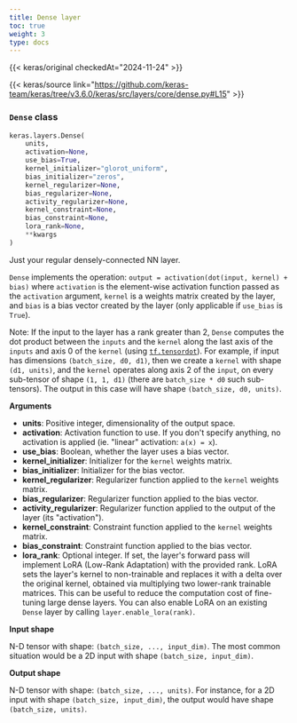 ```yaml
---
title: Dense layer
toc: true
weight: 3
type: docs
---
```


{{< keras/original checkedAt="2024-11-24" >}}

{{< keras/source link="https://github.com/keras-team/keras/tree/v3.6.0/keras/src/layers/core/dense.py#L15" >}}

### `Dense` class

```python
keras.layers.Dense(
    units,
    activation=None,
    use_bias=True,
    kernel_initializer="glorot_uniform",
    bias_initializer="zeros",
    kernel_regularizer=None,
    bias_regularizer=None,
    activity_regularizer=None,
    kernel_constraint=None,
    bias_constraint=None,
    lora_rank=None,
    **kwargs
)
```

Just your regular densely-connected NN layer.

`Dense` implements the operation: `output = activation(dot(input, kernel) + bias)` where `activation` is the element-wise activation function passed as the `activation` argument, `kernel` is a weights matrix created by the layer, and `bias` is a bias vector created by the layer (only applicable if `use_bias` is `True`).

Note: If the input to the layer has a rank greater than 2, `Dense` computes the dot product between the `inputs` and the `kernel` along the last axis of the `inputs` and axis 0 of the `kernel` (using [`tf.tensordot`](https://www.tensorflow.org/api_docs/python/tf/tensordot)). For example, if input has dimensions `(batch_size, d0, d1)`, then we create a `kernel` with shape `(d1, units)`, and the `kernel` operates along axis 2 of the `input`, on every sub-tensor of shape `(1, 1, d1)` (there are `batch_size * d0` such sub-tensors). The output in this case will have shape `(batch_size, d0, units)`.

**Arguments**

- **units**: Positive integer, dimensionality of the output space.
- **activation**: Activation function to use. If you don't specify anything, no activation is applied (ie. "linear" activation: `a(x) = x`).
- **use_bias**: Boolean, whether the layer uses a bias vector.
- **kernel_initializer**: Initializer for the `kernel` weights matrix.
- **bias_initializer**: Initializer for the bias vector.
- **kernel_regularizer**: Regularizer function applied to the `kernel` weights matrix.
- **bias_regularizer**: Regularizer function applied to the bias vector.
- **activity_regularizer**: Regularizer function applied to the output of the layer (its "activation").
- **kernel_constraint**: Constraint function applied to the `kernel` weights matrix.
- **bias_constraint**: Constraint function applied to the bias vector.
- **lora_rank**: Optional integer. If set, the layer's forward pass will implement LoRA (Low-Rank Adaptation) with the provided rank. LoRA sets the layer's kernel to non-trainable and replaces it with a delta over the original kernel, obtained via multiplying two lower-rank trainable matrices. This can be useful to reduce the computation cost of fine-tuning large dense layers. You can also enable LoRA on an existing `Dense` layer by calling `layer.enable_lora(rank)`.

**Input shape**

N-D tensor with shape: `(batch_size, ..., input_dim)`. The most common situation would be a 2D input with shape `(batch_size, input_dim)`.

**Output shape**

N-D tensor with shape: `(batch_size, ..., units)`. For instance, for a 2D input with shape `(batch_size, input_dim)`, the output would have shape `(batch_size, units)`.
